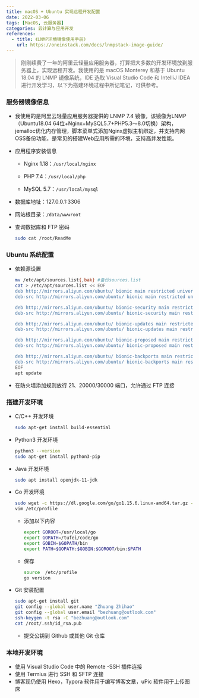 ```yaml
---
title: macOS + Ubuntu 实现远程开发配置
date: 2022-03-06
tags: [MacOS, 云服务器]
categories: 云计算与应用开发
references:
  - title: 《LNMP环境镜像使用手册》
    url: https://oneinstack.com/docs/lnmpstack-image-guide/
---
```


> 刚刚续费了一年的阿里云轻量应用服务器，打算把大多数的开发环境放到服务器上，实现远程开发。我使用的是 macOS Monterey 和基于 Ubuntu 18.04 的 LNMP 镜像系统，IDE 选取 Visual Studio Code 和 IntelliJ IDEA 进行开发学习，以下为搭建环境过程中所记笔记，可供参考。

<!--more-->

### 服务器镜像信息

- 我使用的是阿里云轻量应用服务器提供的 LNMP 7.4 镜像，该镜像为LNMP（Ubuntu18.04 64位+Nginx+MySQL5.7+PHP5.3～8.0切换）架构，jemalloc优化内存管理，脚本菜单式添加Nginx虚拟主机绑定，并支持内网OSS备份功能，是常见的搭建Web应用所需的环境，支持高并发性能。

- 应用程序安装信息

  - Nginx 1.18：`/usr/local/nginx`

  - PHP 7.4：`/usr/local/php`
  - MySQL 5.7：`/usr/local/mysql`

- 数据库地址：127.0.0.1:3306 

- 网站根目录：`/data/wwwroot`

- 查询数据库和 FTP 密码

  ```bash
  sudo cat /root/ReadMe
  ```

### Ubuntu 系统配置

- 依赖源设置

  ```bash
  mv /etc/apt/sources.list{,bak} #备份sources.list
  cat > /etc/apt/sources.list << EOF
  deb http://mirrors.aliyun.com/ubuntu/ bionic main restricted universe multiverse
  deb-src http://mirrors.aliyun.com/ubuntu/ bionic main restricted universe multiverse
  
  deb http://mirrors.aliyun.com/ubuntu/ bionic-security main restricted universe multiverse
  deb-src http://mirrors.aliyun.com/ubuntu/ bionic-security main restricted universe multiverse
  
  deb http://mirrors.aliyun.com/ubuntu/ bionic-updates main restricted universe multiverse
  deb-src http://mirrors.aliyun.com/ubuntu/ bionic-updates main restricted universe multiverse
  
  deb http://mirrors.aliyun.com/ubuntu/ bionic-proposed main restricted universe multiverse
  deb-src http://mirrors.aliyun.com/ubuntu/ bionic-proposed main restricted universe multiverse
  
  deb http://mirrors.aliyun.com/ubuntu/ bionic-backports main restricted universe multiverse
  deb-src http://mirrors.aliyun.com/ubuntu/ bionic-backports main restricted universe multiverse
  EOF
  apt update
  ```

- 在防火墙添加规则放行 21、20000/30000 端口，允许通过 FTP 连接

### 搭建开发环境

- C/C++ 开发环境

  ```bash
  sudo apt-get install build-essential
  ```

- Python3 开发环境

  ```bash
  python3 --version  
  sudo apt-get install python3-pip
  ```

- Java 开发环境

  ```bash
  sudo apt install openjdk-11-jdk
  ```

- Go 开发环境

  ```bash
  sudo wget -c https://dl.google.com/go/go1.15.6.linux-amd64.tar.gz -O - | sudo tar -xz -C /usr/local
  vim /etc/profile
  ```

  - 添加以下内容

    ```bash
    export GOROOT=/usr/local/go
    export GOPATH=/tufei/code/go
    export GOBIN=$GOPATH/bin
    export PATH=$GOPATH:$GOBIN:$GOROOT/bin:$PATH
    ```

  - 保存

    ```bash
    source  /etc/profile
    go version
    ```

- Git 安装配置

  ```bash
  sudo apt-get install git
  git config --global user.name "Zhuang Zhihao"
  git config --global user.email "bezhuang@outlook.com"
  ssh-keygen -t rsa -C "bezhuang@outlook.com"
  cat /root/.ssh/id_rsa.pub
  ```

  - 提交公钥到 Github 或其他 Git 仓库

### 本地开发环境

- 使用 Visual Studio Code 中的 Remote -SSH 插件连接
- 使用 Termius 进行 SSH 和 SFTP 连接
- 博客现仍使用 Hexo，Typora 软件用于编写博客文章，uPic 软件用于上传图床
